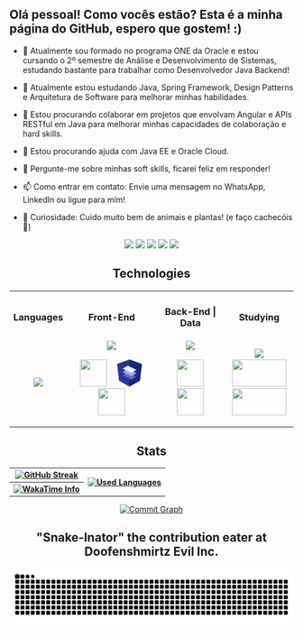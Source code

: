 <html>

<body>
<section>
  <h2>Olá pessoal! Como vocês estão? Esta é a minha página do GitHub, espero que gostem! :)</h2>
  <ul>
   <li>
    <p>🔭 Atualmente sou formado no programa ONE da Oracle e estou cursando o 2º semestre de Análise e Desenvolvimento de Sistemas, estudando bastante para trabalhar como Desenvolvedor Java Backend!</p>
   </li>
   <li>
    <p>🌱 Atualmente estou estudando Java, Spring Framework, Design Patterns e Arquitetura de Software para melhorar minhas habilidades.</p>
   </li>
   <li>
    <p>👯 Estou procurando colaborar em projetos que envolvam Angular e APIs RESTful em Java para melhorar minhas capacidades de colaboração e hard skills.</p>
   </li>
   <li>
    <p>🤔 Estou procurando ajuda com Java EE e Oracle Cloud.</p>
   </li>
   <li>
    <p>💬 Pergunte-me sobre minhas soft skills, ficarei feliz em responder!</p>
   </li>
   <li>
    <p>📫 Como entrar em contato: Envie uma mensagem no WhatsApp, LinkedIn ou ligue para mim!</p>
   </li>
   <li>
    <p>🌾 Curiosidade: Cuido muito bem de animais e plantas! (e faço cachecóis 🧣)</p>
   </li>
  </ul>
</section>

  <div align="center">
   <a href="https://api.whatsapp.com/send?phone=5511985164568" target="_blank"><img
     src="https://img.shields.io/badge/WhatsApp-25D366?style=for-the-badge&logo=whatsapp&logoColor=white"
     target="_blank"></a>
   <a href="mailto:Pedro.henrique.contato369@gmail.com"><img
     src="https://img.shields.io/badge/-Gmail-%23333?style=for-the-badge&logo=gmail&logoColor=white"
     target="_blank"></a>
   <a href="https://www.linkedin.com/in/pedro-henrique-costa-sinezio-420168231/" target="_blank"><img
     src="https://img.shields.io/badge/-LinkedIn-%230077B5?style=for-the-badge&logo=linkedin&logoColor=white"
     target="_blank"></a>
      <a href="https://wakatime.com/@phwakatime" target="_blank"><img
     src="https://img.shields.io/badge/-Wakatime-white?style=for-the-badge&logo=wakatime&logoColor=black"
     target="_blank"></a>
      <a href="https://drive.google.com/file/d/1_1GeugW5LcWKdnSDBlVNa_ds0ZyHEn2j/view?usp=sharing" target="_blank"><img
     src="https://img.shields.io/badge/Currículo-34A853?style=for-the-badge&logo=google-sheets&logoColor=white"
     target="_blank"></a>
  </div>
 </section>

 <section align="center">
  <h2> Technologies </h2>
    <table align="center">
        <tr>
            <th>
                <h3>Languages</h3>
            </th>
            <th>
                <h3>Front-End</h3>
            </th>
            <th>
                <h3>Back-End | Data</h3>
            </th>
            <th>
                <h3>Studying</h3>
            </th>
        </tr>
        <tr>
            <td>
               <img src="https://skillicons.dev/icons?i=html,css,scss,js,ts,java,python&perline=3"/>
            </td>
            <td>
                <img src="https://skillicons.dev/icons?i=angular,bootstrap&perline=2" />
                <p align="center">
                <img style="width: 48px; height: 48px; margin: 0 6px 0 6px;"
                src="https://github.com/ng-bootstrap/ng-bootstrap/blob/master/demo/src/public/img/ngb-logo.svg" />
                <img style="width: 48px; height: 48px; margin: 0 6px 0 6px;"
                src="https://github.com/angular-material-extensions/select-icon/blob/master/assets/angular-material-extensions-logo.png" />    
                <img style="width: 48px; height: 48px; margin: 0 6px 0 6px;"
                src="https://spartan-goetzrobin.vercel.app/assets/og-image.png" />    
                </p>
            </td>
            <td>
               <img src="https://skillicons.dev/icons?i=spring,maven,mysql,postgresql&perline=2" />
             <p align="center">
               <img style="width: 48px; height: 48px; margin: 0 6px 0 6px;"
                src="https://upload.wikimedia.org/wikipedia/commons/2/22/Pandas_mark.svg" />
               <img style="width: 48px; height: 48px; margin: 0 6px 0 6px;"
                src="https://seeklogo.com/images/N/numpy-logo-479C24EC79-seeklogo.com.png" />              
             </p>
            </td>
            <td>
               <img src="https://skillicons.dev/icons?i=angular,spring,java,nodejs&perline=2"/> <br>
               <img style="width: 96px; height: 48px; margin: 0 6px 0 6px;"
                 src="https://www.ibm.com/content/dam/adobe-cms/instana/media_logo/Oracle.component.complex-narrative-xl.ts=1690900057141.png/content/adobe-cms/br/pt/products/instana/supported-technologies/oracle-database-monitoring/_jcr_content/root/table_of_contents/body/content_section_styled/content-section-body/complex_narrative/logoimage"/> <br>
               <img style="width: 96px; height: 48px; margin: 0 6px 0 6px;"
                 src="https://access.redhat.com/hydra/cwe/rest/v1.0/public/partners/564097/logo"/>
            </td>
        </tr>
    </table>
</section>

 <section align="center">
  <h2> Stats </h2>

<table align="center">
  <tr>
    <th>
      <a href="https://git.io/streak-stats" title="Go to Source">
        <img src="https://github-readme-streak-stats.herokuapp.com?user=pedrohenrique57&hide_border=true&exclude_days=Sun%2CSat&background=242938&ring=EEB902&fire=F45D01&currStreakLabel=97CC04&sideNums=F45D01&sideLabels=97CC04&dates=EEB902&currStreakNum=F45D01&stroke=EB5454" alt="GitHub Streak" />
      </a>
    </th>

   <th rowspan="2">
      <a href="https://github.com/anuraghazra/github-readme-stats" title="Go to Source">
        <img width="380px" src="https://github-readme-stats.vercel.app/api/top-langs/?username=pedroHenrique57&title_color=f45d01&text_color=eeb902&icon_color=f45d01&bg_color=242938&langs_count=20&layout=donut-vertical&hide_border=true" alt="Used Languages" />
      </a>
    </th>
  </tr>
  <tr>
    <th>
      <a href="https://github.com/anuraghazra/github-readme-stats" title="Go to Source">
        <img src="https://github-readme-stats.vercel.app/api/wakatime?username=phwakatime&title_color=f45d01&text_color=eeb902&icon_color=f45d01&bg_color=242938&langs_count=20&layout=compact&hide_border=true" alt="WakaTime Info" />
      </a>
    </th>
  </tr>
</table>

<a href="https://github.com/Ashutosh00710/github-readme-activity-graph" title="Go to Source"><img
src="https://github-readme-activity-graph.vercel.app/graph?username=pedrohenrique57&bg_color=242938&color=eeb902&line=f45d01&point=ffffff&area=true&hide_border=true"
alt="Commit Graph">
</a>
 </section>

  <section align="center">
  <h2>"Snake-Inator" the contribution eater at Doofenshmirtz Evil Inc.</h2>
  <img alt="Snake Contribution eating"
   src="https://github.com/pedroHenrique57/pedroHenrique57/blob/output/github-snake-dark.svg">
 </section>
</body>

</html>
